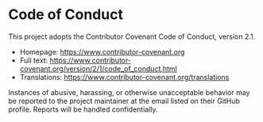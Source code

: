 # Code of Conduct

This project adopts the Contributor Covenant Code of Conduct, version 2.1.

- Homepage: https://www.contributor-covenant.org
- Full text: https://www.contributor-covenant.org/version/2/1/code_of_conduct.html
- Translations: https://www.contributor-covenant.org/translations

Instances of abusive, harassing, or otherwise unacceptable behavior may be reported to the project maintainer at the email listed on their GitHub profile. Reports will be handled confidentially.
